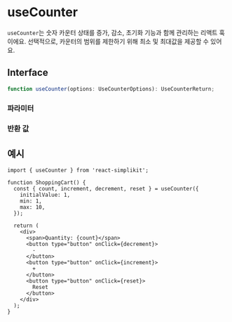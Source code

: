 # useCounter

`useCounter`는 숫자 카운터 상태를 증가, 감소, 초기화 기능과 함께 관리하는 리액트 훅이에요. 선택적으로, 카운터의 범위를 제한하기 위해 최소 및 최대값을 제공할 수 있어요.

## Interface

```ts
function useCounter(options: UseCounterOptions): UseCounterReturn;
```

### 파라미터

<Interface
  required
  name="options"
  type="UseCounterOptions"
  description="카운터의 옵션이에요."
  :nested="[
    {
      name: 'options.initialValue',
      type: 'number',
      required: false,
      defaultValue: '0',
      description: '카운터의 초기값이에요. 기본값은 0이에요.',
    },
    {
      name: 'options.min',
      type: 'number',
      required: false,
      description:
        '카운터가 도달할 수 있는 최소값이에요. 제공되지 않으면 하한선이 없어요.',
    },
    {
      name: 'options.max',
      type: 'number',
      required: false,
      description:
        '카운터가 도달할 수 있는 최대값이에요. 제공되지 않으면 상한선이 없어요.',
    },
    {
      name: 'options.step',
      type: 'number',
      required: false,
      defaultValue: '1',
      description: '증가 또는 감소의 단위 값이에요. 기본값은 1이에요.',
    },
  ]"
/>

### 반환 값

<Interface
  name=""
  type="UseCounterReturn"
  description="카운트 값과 제어 함수들이 포함된 객체에요."
  :nested="[
    {
      name: 'count',
      type: 'number',
      required: false,
      description: '현재 카운트 값이에요.',
    },
    {
      name: 'increment',
      type: '() => void',
      required: false,
      description: '카운트를 증가시키는 함수에요.',
    },
    {
      name: 'decrement',
      type: '() => void',
      required: false,
      description: '카운트를 감소시키는 함수에요.',
    },
    {
      name: 'reset',
      type: '() => void',
      required: false,
      description: '카운트를 초기 값으로 리셋하는 함수에요.',
    },
    {
      name: 'setCount',
      type: '(value: number | ((prev: number) => number)) => void',
      required: false,
      description:
        '카운트를 특정 값으로 설정하거나 새로운 값을 반환하는 함수에요.',
    },
  ]"
/>

## 예시

```tsx
import { useCounter } from 'react-simplikit';

function ShoppingCart() {
  const { count, increment, decrement, reset } = useCounter({
    initialValue: 1,
    min: 1,
    max: 10,
  });

  return (
    <div>
      <span>Quantity: {count}</span>
      <button type="button" onClick={decrement}>
        -
      </button>
      <button type="button" onClick={increment}>
        +
      </button>
      <button type="button" onClick={reset}>
        Reset
      </button>
    </div>
  );
}
```
